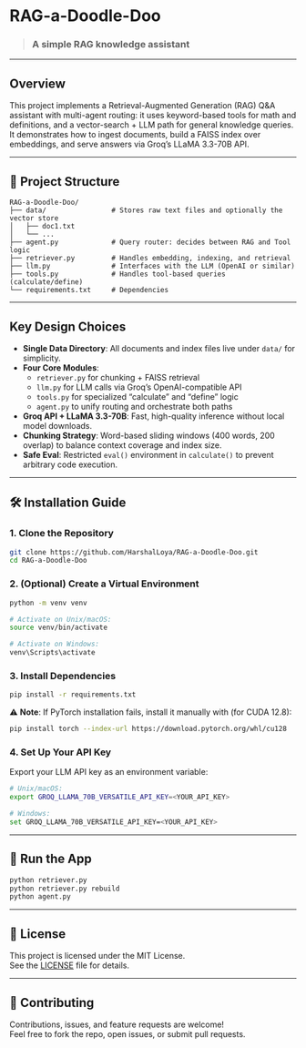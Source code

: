 # RAG-a-Doodle-Doo
> <h3>A simple RAG knowledge assistant</h3>

---

## Overview
This project implements a Retrieval-Augmented Generation (RAG) Q&A assistant with multi-agent routing: it uses keyword-based tools for math and definitions, and a vector-search + LLM path for general knowledge queries. It demonstrates how to ingest documents, build a FAISS index over embeddings, and serve answers via Groq’s LLaMA 3.3-70B API.

---

## 📁 Project Structure
```
RAG-a-Doodle-Doo/
├── data/                # Stores raw text files and optionally the vector store
│   ├── doc1.txt
│   └── ...
├── agent.py             # Query router: decides between RAG and Tool logic
├── retriever.py         # Handles embedding, indexing, and retrieval
├── llm.py               # Interfaces with the LLM (OpenAI or similar)
├── tools.py             # Handles tool-based queries (calculate/define)
└── requirements.txt     # Dependencies
```

---

## Key Design Choices

- **Single Data Directory**: All documents and index files live under `data/` for simplicity.  
- **Four Core Modules**:  
  - `retriever.py` for chunking + FAISS retrieval  
  - `llm.py` for LLM calls via Groq’s OpenAI-compatible API  
  - `tools.py` for specialized “calculate” and “define” logic  
  - `agent.py` to unify routing and orchestrate both paths  
- **Groq API + LLaMA 3.3-70B**: Fast, high-quality inference without local model downloads.  
- **Chunking Strategy**: Word-based sliding windows (400 words, 200 overlap) to balance context coverage and index size.  
- **Safe Eval**: Restricted `eval()` environment in `calculate()` to prevent arbitrary code execution.

---

## 🛠️ Installation Guide

### 1. Clone the Repository

```bash
git clone https://github.com/HarshalLoya/RAG-a-Doodle-Doo.git
cd RAG-a-Doodle-Doo
```

### 2. (Optional) Create a Virtual Environment

```bash
python -m venv venv

# Activate on Unix/macOS:
source venv/bin/activate

# Activate on Windows:
venv\Scripts\activate
```

### 3. Install Dependencies

```bash
pip install -r requirements.txt
```

⚠️ **Note**: If PyTorch installation fails, install it manually with (for CUDA 12.8):

```bash
pip install torch --index-url https://download.pytorch.org/whl/cu128
```

### 4. Set Up Your API Key

Export your LLM API key as an environment variable:

```bash
# Unix/macOS:
export GROQ_LLAMA_70B_VERSATILE_API_KEY=<YOUR_API_KEY>

# Windows:
set GROQ_LLAMA_70B_VERSATILE_API_KEY=<YOUR_API_KEY>
```

---
## 🚀 Run the App


```bash
python retriever.py
python retriever.py rebuild
python agent.py
```

---

## 📜 License

This project is licensed under the MIT License.  
See the [LICENSE](LICENSE) file for details.

---

## 🤝 Contributing

Contributions, issues, and feature requests are welcome!  
Feel free to fork the repo, open issues, or submit pull requests.